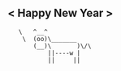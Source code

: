 
< Happy New Year >
--------------
       \   ^__^
        \  (oo)\_______
           (__)\       )\/\
               ||----w |
               ||     ||
